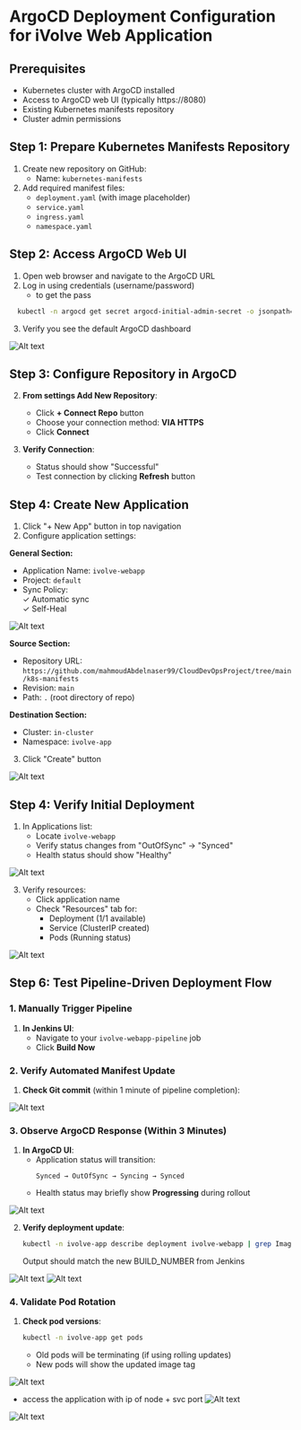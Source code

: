 # ArgoCD Deployment Configuration for iVolve Web Application

## Prerequisites
- Kubernetes cluster with ArgoCD installed 
- Access to ArgoCD web UI (typically https://8080)
- Existing Kubernetes manifests repository 
- Cluster admin permissions

## Step 1: Prepare Kubernetes Manifests Repository
1. Create new repository on GitHub:
   - Name: `kubernetes-manifests`
2. Add required manifest files:
   - `deployment.yaml` (with image placeholder)
   - `service.yaml`
   - `ingress.yaml`
   - `namespace.yaml`


## Step 2: Access ArgoCD Web UI
1. Open  web browser and navigate to the ArgoCD URL
2. Log in using credentials (username/password)
   - to get the pass 
 ```bash 
   kubectl -n argocd get secret argocd-initial-admin-secret -o jsonpath="{.data.password}" | base64 -d; echo
   ```
3. Verify you see the default ArgoCD dashboard

![Alt text](assets/pic1.png)

## Step 3: Configure Repository in ArgoCD
2. **From settings Add New Repository**:
   - Click **+ Connect Repo** button
   - Choose your connection method: **VIA HTTPS**
   - Click **Connect**

3. **Verify Connection**:
   - Status should show "Successful"
   - Test connection by clicking **Refresh** button


## Step 4: Create New Application
1. Click "+ New App" button in top navigation
2. Configure application settings:

**General Section:**
- Application Name: `ivolve-webapp`  
- Project: `default`  
- Sync Policy:  
  ✓ Automatic sync  
  ✓ Self-Heal  

![Alt text](assets/pic4.png)

**Source Section:**
- Repository URL: `https://github.com/mahmoudAbdelnaser99/CloudDevOpsProject/tree/main/k8s-manifests`  
- Revision: `main`  
- Path: `.` (root directory of repo)  

**Destination Section:**
- Cluster: `in-cluster`  
- Namespace: `ivolve-app`  

3. Click "Create" button

![Alt text](assets/pic5.png)

## Step 4: Verify Initial Deployment
1. In Applications list:
   - Locate `ivolve-webapp`
   - Verify status changes from "OutOfSync" → "Synced"
   - Health status should show "Healthy"

![Alt text](assets/pic6.png)

3. Verify resources:
   - Click application name
   - Check "Resources" tab for:
     - Deployment (1/1 available)
     - Service (ClusterIP created)
     - Pods (Running status)

![Alt text](assets/pic7.png)

## Step 6: Test Pipeline-Driven Deployment Flow

### 1. Manually Trigger Pipeline
1. **In Jenkins UI**:
   - Navigate to your `ivolve-webapp-pipeline` job
   - Click **Build Now** 

### 2. Verify Automated Manifest Update
1. **Check Git commit** (within 1 minute of pipeline completion):

![Alt text](assets/pic2.png)

### 3. Observe ArgoCD Response (Within 3 Minutes)
1. **In ArgoCD UI**:
   - Application status will transition:
     ```
     Synced → OutOfSync → Syncing → Synced
     ```
   - Health status may briefly show **Progressing** during rollout

![Alt text](assets/pic8.png)

2. **Verify deployment update**:
   ```bash
   kubectl -n ivolve-app describe deployment ivolve-webapp | grep Image
   ```
   Output should match the new BUILD_NUMBER from Jenkins

![Alt text](assets/pic9.png)
![Alt text](assets/pic10.png)

### 4. Validate Pod Rotation
1. **Check pod versions**:
   ```bash
   kubectl -n ivolve-app get pods 
   ```
   - Old pods will be terminating (if using rolling updates)
   - New pods will show the updated image tag

![Alt text](assets/pic11.png)

   - access the application 
with ip of node + svc port
![Alt text](assets/pic13.png)

![Alt text](assets/pic12.png)


